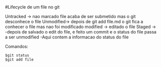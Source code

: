 #Lifecycle de um file no git

Untracked -> nao marcado file acaba de ser submetido mas o git desconhece o file
Unmodified-> depois de git add file.md  o git fica a conhecer o file mas nao foi modificado
modified  -> editado o file 
Staged    -> -depois de salvado o edit do file, e feito um commit e o status do file passa a ser
	      unmodified
	     -Aqui contem a informacao do status do file

Comandos:

	$git status
	$git add file
	

